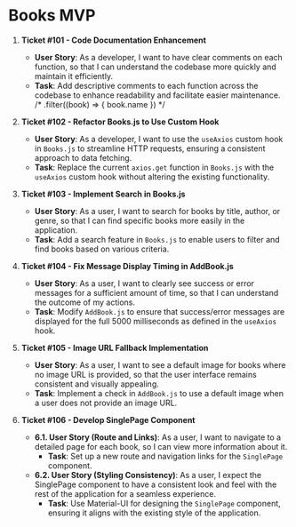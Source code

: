# Books MVP

1. **Ticket #101 - Code Documentation Enhancement**

   - **User Story**: As a developer, I want to have clear comments on each function, so that I can understand the codebase more quickly and maintain it efficiently.
   - **Task**: Add descriptive comments to each function across the codebase to enhance readability and facilitate easier maintenance.
/* .filter((book) => {
              book.name
            }) */
2. **Ticket #102 - Refactor Books.js to Use Custom Hook**

   - **User Story**: As a developer, I want to use the `useAxios` custom hook in `Books.js` to streamline HTTP requests, ensuring a consistent approach to data fetching.
   - **Task**: Replace the current `axios.get` function in `Books.js` with the `useAxios` custom hook without altering the existing functionality.

3. **Ticket #103 - Implement Search in Books.js**

   - **User Story**: As a user, I want to search for books by title, author, or genre, so that I can find specific books more easily in the application.
   - **Task**: Add a search feature in `Books.js` to enable users to filter and find books based on various criteria.

4. **Ticket #104 - Fix Message Display Timing in AddBook.js**

   - **User Story**: As a user, I want to clearly see success or error messages for a sufficient amount of time, so that I can understand the outcome of my actions.
   - **Task**: Modify `AddBook.js` to ensure that success/error messages are displayed for the full 5000 milliseconds as defined in the `useAxios` hook.

5. **Ticket #105 - Image URL Fallback Implementation**

   - **User Story**: As a user, I want to see a default image for books where no image URL is provided, so that the user interface remains consistent and visually appealing.
   - **Task**: Implement a check in `AddBook.js` to use a default image when a user does not provide an image URL.

6. **Ticket #106 - Develop SinglePage Component**
   - **6.1. User Story (Route and Links)**: As a user, I want to navigate to a detailed page for each book, so I can view more information about it.
     - **Task**: Set up a new route and navigation links for the `SinglePage` component.
   - **6.2. User Story (Styling Consistency)**: As a user, I expect the SinglePage component to have a consistent look and feel with the rest of the application for a seamless experience.
     - **Task**: Use Material-UI for designing the `SinglePage` component, ensuring it aligns with the existing style of the application.

